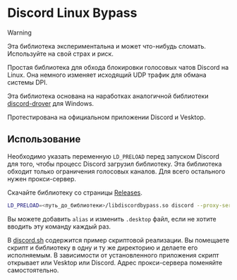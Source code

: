 # Discord Linux Bypass

> [!WARNING]  
> Эта библиотека экспериментальна и может что-нибудь сломать. Используйте на свой страх и риск.

Простая библиотека для обхода блокировки голосовых чатов Discord на Linux. Она немного изменяет исходящий UDP трафик для обмана системы DPI.

Эта библиотека основана на наработках аналогичной библиотеки [discord-drover](https://github.com/hdrover/discord-drover) для Windows.

Протестирована на официальном приложении Discord и Vesktop.

## Использование
Необходимо указать переменную `LD_PRELOAD` перед запуском Discord для того, чтобы процесс Discord загрузил библиотеку.
Эта библиотека обходит только ограничения голосовых каналов. Для всего остального нужен прокси-сервер.

Скачайте библиотеку со страницы [Releases](https://github.com/nik9play/discord-linux-bypass/releases).
```bash
LD_PRELOAD=<путь_до_библиотеки>/libdiscordbypass.so discord --proxy-server=<прокси_url>
```
Вы можете добавить `alias` и изменить `.desktop` файл, если не хотите вводить эту команду каждый раз.

В [discord.sh](https://github.com/nik9play/discord-linux-bypass/blob/master/discord.sh) содержится пример скриптовой реализации. Вы помещаете скрипт и библиотеку в одну и ту же директорию и делаете его исполняемым. В зависимости от установленного приложения скрипт открывает или Vesktop или Discord. Адрес прокси-сервера поменяйте самостоятельно.
